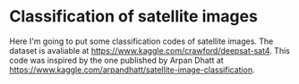 # Classification of satellite images
Here I'm going to put some classification codes of satellite images. The dataset is avaliable at https://www.kaggle.com/crawford/deepsat-sat4.
This code was inspired by the one published by Arpan Dhatt at https://www.kaggle.com/arpandhatt/satellite-image-classification.


 
